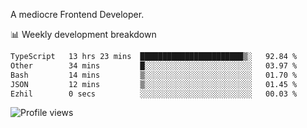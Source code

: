 A mediocre Frontend Developer.

📊 Weekly development breakdown
<!--START_SECTION:waka-->

```txt
TypeScript   13 hrs 23 mins  ███████████████████████▒░   92.84 %
Other        34 mins         █░░░░░░░░░░░░░░░░░░░░░░░░   03.97 %
Bash         14 mins         ▒░░░░░░░░░░░░░░░░░░░░░░░░   01.70 %
JSON         12 mins         ▒░░░░░░░░░░░░░░░░░░░░░░░░   01.45 %
Ezhil        0 secs          ░░░░░░░░░░░░░░░░░░░░░░░░░   00.03 %
```

<!--END_SECTION:waka-->

<img src="https://gpvc.arturio.dev/iqbalfasri" alt="Profile views"/>
